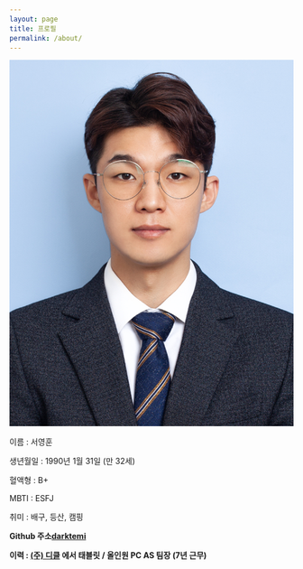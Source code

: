 ```yaml
---
layout: page
title: 프로필
permalink: /about/
---
```


![증명사진][def]

이름 : 서영훈

생년월일 : 1990년 1월 31일 (만 32세)

혈액형 : B+

MBTI : ESFJ

취미 : 배구, 등산, 캠핑

**Github 주소[darktemi](https://github.com/darktemi)**

**이력 : [(주) 디클](https://dicle.co.kr) 에서 태블릿 / 올인원 PC AS 팀장 (7년 근무)**



[def]: 1.jpg